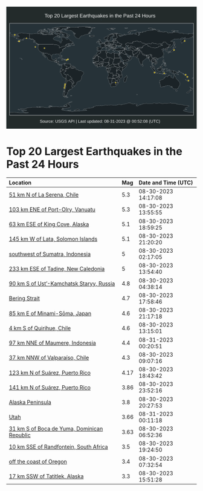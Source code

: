 ![Map](./map.png)

# Top 20 Largest Earthquakes in the Past 24 Hours

| Location | Mag | Date and Time (UTC) |
|:---|:---|:---|
| [51 km N of La Serena, Chile](https://earthquake.usgs.gov/earthquakes/eventpage/us7000ks3e) | 5.3 | 08-30-2023 14:17:08 |
| [103 km ENE of Port-Olry, Vanuatu](https://earthquake.usgs.gov/earthquakes/eventpage/us7000ks3c) | 5.3 | 08-30-2023 13:55:55 |
| [63 km ESE of King Cove, Alaska](https://earthquake.usgs.gov/earthquakes/eventpage/us7000ks64) | 5.1 | 08-30-2023 18:59:25 |
| [145 km W of Lata, Solomon Islands](https://earthquake.usgs.gov/earthquakes/eventpage/us7000ks78) | 5.1 | 08-30-2023 21:20:20 |
| [southwest of Sumatra, Indonesia](https://earthquake.usgs.gov/earthquakes/eventpage/us7000ks06) | 5 | 08-30-2023 02:17:05 |
| [233 km ESE of Tadine, New Caledonia](https://earthquake.usgs.gov/earthquakes/eventpage/us7000ks3b) | 5 | 08-30-2023 13:54:40 |
| [90 km S of Ust’-Kamchatsk Staryy, Russia](https://earthquake.usgs.gov/earthquakes/eventpage/us7000ks0i) | 4.8 | 08-30-2023 04:38:14 |
| [Bering Strait](https://earthquake.usgs.gov/earthquakes/eventpage/ak023b4iivvc) | 4.7 | 08-30-2023 17:58:46 |
| [85 km E of Minami-Sōma, Japan](https://earthquake.usgs.gov/earthquakes/eventpage/us7000ks74) | 4.6 | 08-30-2023 21:17:18 |
| [4 km S of Quirihue, Chile](https://earthquake.usgs.gov/earthquakes/eventpage/us7000ks2y) | 4.6 | 08-30-2023 13:15:01 |
| [97 km NNE of Maumere, Indonesia](https://earthquake.usgs.gov/earthquakes/eventpage/us7000ks8q) | 4.4 | 08-31-2023 00:20:51 |
| [37 km NNW of Valparaíso, Chile](https://earthquake.usgs.gov/earthquakes/eventpage/us7000ks19) | 4.3 | 08-30-2023 09:07:16 |
| [123 km N of Suárez, Puerto Rico](https://earthquake.usgs.gov/earthquakes/eventpage/pr2023242001) | 4.17 | 08-30-2023 18:43:42 |
| [141 km N of Suárez, Puerto Rico](https://earthquake.usgs.gov/earthquakes/eventpage/pr2023242002) | 3.86 | 08-30-2023 23:52:16 |
| [Alaska Peninsula](https://earthquake.usgs.gov/earthquakes/eventpage/ak023b4k4xch) | 3.8 | 08-30-2023 20:27:53 |
| [Utah](https://earthquake.usgs.gov/earthquakes/eventpage/uu60548782) | 3.66 | 08-31-2023 00:11:18 |
| [31 km S of Boca de Yuma, Dominican Republic](https://earthquake.usgs.gov/earthquakes/eventpage/pr2023242000) | 3.63 | 08-30-2023 06:52:36 |
| [10 km SSE of Randfontein, South Africa](https://earthquake.usgs.gov/earthquakes/eventpage/us7000ks6b) | 3.5 | 08-30-2023 19:24:50 |
| [off the coast of Oregon](https://earthquake.usgs.gov/earthquakes/eventpage/us7000ks0z) | 3.4 | 08-30-2023 07:32:54 |
| [17 km SSW of Tatitlek, Alaska](https://earthquake.usgs.gov/earthquakes/eventpage/ak023b4hahcm) | 3.3 | 08-30-2023 15:51:28 |
